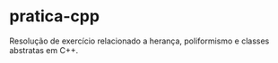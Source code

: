 # pratica-cpp
Resolução de exercício relacionado a herança, poliformismo e classes abstratas em C++.
